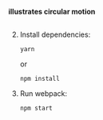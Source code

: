 **illustrates circular motion**
##
2.  Install dependencies:

        yarn

    or

        npm install

3.  Run webpack:

        npm start


